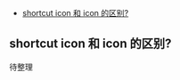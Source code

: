 
<!-- TOC -->

- [shortcut icon 和 icon 的区别?](#shortcut-icon-和-icon-的区别)

<!-- /TOC -->

## shortcut icon 和 icon 的区别?

待整理
